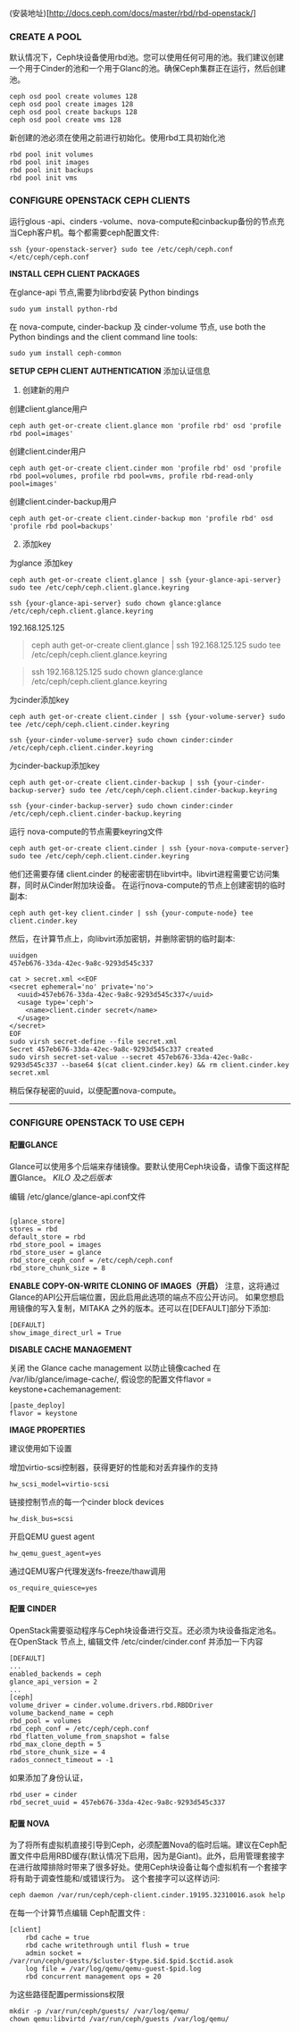 (安装地址)[http://docs.ceph.com/docs/master/rbd/rbd-openstack/]
### CREATE A POOL
默认情况下，Ceph块设备使用rbd池。您可以使用任何可用的池。我们建议创建一个用于Cinder的池和一个用于Glanc的池。确保Ceph集群正在运行，然后创建池。
```
ceph osd pool create volumes 128
ceph osd pool create images 128
ceph osd pool create backups 128
ceph osd pool create vms 128
```
新创建的池必须在使用之前进行初始化。使用rbd工具初始化池
```
rbd pool init volumes
rbd pool init images
rbd pool init backups
rbd pool init vms
```

### CONFIGURE OPENSTACK CEPH CLIENTS

运行glous -api、cinders -volume、nova-compute和cinbackup备份的节点充当Ceph客户机。每个都需要ceph配置文件:

```
ssh {your-openstack-server} sudo tee /etc/ceph/ceph.conf </etc/ceph/ceph.conf
```

**INSTALL CEPH CLIENT PACKAGES**

在glance-api 节点,需要为librbd安装 Python bindings

```
sudo yum install python-rbd
```

在 nova-compute, cinder-backup 及 cinder-volume 节点, use both the Python bindings and the client command line tools:

```
sudo yum install ceph-common
```

**SETUP CEPH CLIENT AUTHENTICATION**
添加认证信息

1. 创建新的用户

创建client.glance用户

```
ceph auth get-or-create client.glance mon 'profile rbd' osd 'profile rbd pool=images'
```
创建client.cinder用户

```
ceph auth get-or-create client.cinder mon 'profile rbd' osd 'profile rbd pool=volumes, profile rbd pool=vms, profile rbd-read-only pool=images'
```

创建client.cinder-backup用户
```
ceph auth get-or-create client.cinder-backup mon 'profile rbd' osd 'profile rbd pool=backups'

```

2. 添加key

为glance 添加key

```
ceph auth get-or-create client.glance | ssh {your-glance-api-server} sudo tee /etc/ceph/ceph.client.glance.keyring

ssh {your-glance-api-server} sudo chown glance:glance /etc/ceph/ceph.client.glance.keyring
```
192.168.125.125
>ceph auth get-or-create client.glance | ssh 192.168.125.125 sudo tee /etc/ceph/ceph.client.glance.keyring

>ssh 192.168.125.125 sudo chown glance:glance /etc/ceph/ceph.client.glance.keyring


为cinder添加key
```
ceph auth get-or-create client.cinder | ssh {your-volume-server} sudo tee /etc/ceph/ceph.client.cinder.keyring

ssh {your-cinder-volume-server} sudo chown cinder:cinder /etc/ceph/ceph.client.cinder.keyring
```

为cinder-backup添加key
```
ceph auth get-or-create client.cinder-backup | ssh {your-cinder-backup-server} sudo tee /etc/ceph/ceph.client.cinder-backup.keyring

ssh {your-cinder-backup-server} sudo chown cinder:cinder /etc/ceph/ceph.client.cinder-backup.keyring
```

运行 nova-compute的节点需要keyring文件
```
ceph auth get-or-create client.cinder | ssh {your-nova-compute-server} sudo tee /etc/ceph/ceph.client.cinder.keyring
```

他们还需要存储 client.cinder 的秘密密钥在libvirt中。libvirt进程需要它访问集群，同时从Cinder附加块设备。
在运行nova-compute的节点上创建密钥的临时副本:

```
ceph auth get-key client.cinder | ssh {your-compute-node} tee client.cinder.key
```

然后，在计算节点上，向libvirt添加密钥，并删除密钥的临时副本:
```
uuidgen
457eb676-33da-42ec-9a8c-9293d545c337

cat > secret.xml <<EOF
<secret ephemeral='no' private='no'>
  <uuid>457eb676-33da-42ec-9a8c-9293d545c337</uuid>
  <usage type='ceph'>
    <name>client.cinder secret</name>
  </usage>
</secret>
EOF
sudo virsh secret-define --file secret.xml
Secret 457eb676-33da-42ec-9a8c-9293d545c337 created
sudo virsh secret-set-value --secret 457eb676-33da-42ec-9a8c-9293d545c337 --base64 $(cat client.cinder.key) && rm client.cinder.key secret.xml
```
稍后保存秘密的uuid，以便配置nova-compute。

************************

### CONFIGURE OPENSTACK TO USE CEPH

#### 配置GLANCE

Glance可以使用多个后端来存储镜像。要默认使用Ceph块设备，请像下面这样配置Glance。
*KILO 及之后版本*

编辑 /etc/glance/glance-api.conf文件

 ```

 [glance_store]
stores = rbd
default_store = rbd
rbd_store_pool = images
rbd_store_user = glance
rbd_store_ceph_conf = /etc/ceph/ceph.conf
rbd_store_chunk_size = 8

 ```
**ENABLE COPY-ON-WRITE CLONING OF IMAGES（开启）**
注意，这将通过Glance的API公开后端位置，因此启用此选项的端点不应公开访问。
如果您想启用镜像的写入复制，MITAKA 之外的版本。还可以在[DEFAULT]部分下添加:

```
[DEFAULT]
show_image_direct_url = True
```

**DISABLE CACHE MANAGEMENT**

关闭 the Glance cache management 以防止镜像cached 在 /var/lib/glance/image-cache/, 假设您的配置文件flavor = keystone+cachemanagement:

```
[paste_deploy]
flavor = keystone
```

**IMAGE PROPERTIES**

建议使用如下设置

增加virtio-scsi控制器，获得更好的性能和对丢弃操作的支持

```
hw_scsi_model=virtio-scsi
```
链接控制节点的每一个cinder block devices
```
hw_disk_bus=scsi
```

开启QEMU guest agent
```
hw_qemu_guest_agent=yes
```

通过QEMU客户代理发送fs-freeze/thaw调用
```
os_require_quiesce=yes
```

#### 配置 CINDER
OpenStack需要驱动程序与Ceph块设备进行交互。还必须为块设备指定池名。
在OpenStack 节点上, 编辑文件 /etc/cinder/cinder.conf 并添加一下内容

```
[DEFAULT]
...
enabled_backends = ceph
glance_api_version = 2
...
[ceph]
volume_driver = cinder.volume.drivers.rbd.RBDDriver
volume_backend_name = ceph
rbd_pool = volumes
rbd_ceph_conf = /etc/ceph/ceph.conf
rbd_flatten_volume_from_snapshot = false
rbd_max_clone_depth = 5
rbd_store_chunk_size = 4
rados_connect_timeout = -1
```

如果添加了身份认证，

```
rbd_user = cinder
rbd_secret_uuid = 457eb676-33da-42ec-9a8c-9293d545c337
```

#### 配置 NOVA


为了将所有虚拟机直接引导到Ceph，必须配置Nova的临时后端。建议在Ceph配置文件中启用RBD缓存(默认情况下启用，因为是Giant)。此外，启用管理套接字在进行故障排除时带来了很多好处。使用Ceph块设备让每个虚拟机有一个套接字将有助于调查性能和/或错误行为。
这个套接字可以这样访问:
```
ceph daemon /var/run/ceph/ceph-client.cinder.19195.32310016.asok help
```

在每一个计算节点编辑 Ceph配置文件 :

```
[client]
    rbd cache = true
    rbd cache writethrough until flush = true
    admin socket = /var/run/ceph/guests/$cluster-$type.$id.$pid.$cctid.asok
    log file = /var/log/qemu/qemu-guest-$pid.log
    rbd concurrent management ops = 20
```

为这些路径配置permissions权限

```
mkdir -p /var/run/ceph/guests/ /var/log/qemu/
chown qemu:libvirtd /var/run/ceph/guests /var/log/qemu/
```
